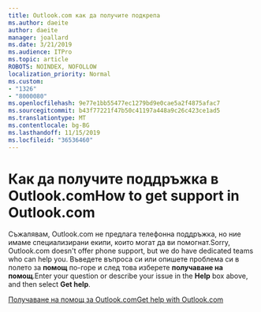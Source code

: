 ```yaml
---
title: Outlook.com как да получите подкрепа
ms.author: daeite
author: daeite
manager: joallard
ms.date: 3/21/2019
ms.audience: ITPro
ms.topic: article
ROBOTS: NOINDEX, NOFOLLOW
localization_priority: Normal
ms.custom:
- "1326"
- "8000080"
ms.openlocfilehash: 9e77e1bb55477ec1279bd9e0cae5a2f4875afac7
ms.sourcegitcommit: b43f77221f47b50c41197a448a9c26c423ce1ad5
ms.translationtype: MT
ms.contentlocale: bg-BG
ms.lasthandoff: 11/15/2019
ms.locfileid: "36536460"
---
```

# <a name="how-to-get-support-in-outlookcom"></a><span data-ttu-id="b4752-102">Как да получите поддръжка в Outlook.com</span><span class="sxs-lookup"><span data-stu-id="b4752-102">How to get support in Outlook.com</span></span>

<span data-ttu-id="b4752-103">Съжалявам, Outlook.com не предлага телефонна поддръжка, но ние имаме специализирани екипи, които могат да ви помогнат.</span><span class="sxs-lookup"><span data-stu-id="b4752-103">Sorry, Outlook.com doesn't offer phone support, but we do have dedicated teams who can help you.</span></span>
<span data-ttu-id="b4752-104">Въведете въпроса си или опишете проблема си в полето за **помощ** по-горе и след това изберете **получаване на помощ**.</span><span class="sxs-lookup"><span data-stu-id="b4752-104">Enter your question or describe your issue in the **Help** box above, and then select **Get help**.</span></span>

[<span data-ttu-id="b4752-105">Получаване на помощ за Outlook.com</span><span class="sxs-lookup"><span data-stu-id="b4752-105">Get help with Outlook.com</span></span>](https://support.office.com/article/40676ad0-c831-45ac-a023-5be633be798d?wt.mc_id=Office_Outlook_com_Alchemy)
